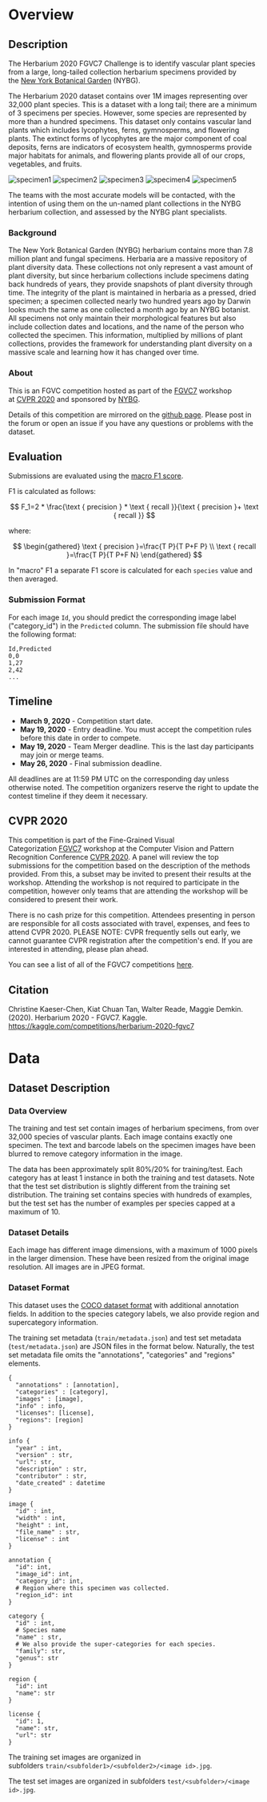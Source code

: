 # Overview

## Description

The Herbarium 2020 FGVC7 Challenge is to identify vascular plant species from a large, long-tailed collection herbarium specimens provided by the [New York Botanical Garden](https://www.nybg.org/plant-research-and-conservation/) (NYBG).

The Herbarium 2020 dataset contains over 1M images representing over 32,000 plant species. This is a dataset with a long tail; there are a minimum of 3 specimens per species. However, some species are represented by more than a hundred specimens. This dataset only contains vascular land plants which includes lycophytes, ferns, gymnosperms, and flowering plants. The extinct forms of lycophytes are the major component of coal deposits, ferns are indicators of ecosystem health, gymnosperms provide major habitats for animals, and flowering plants provide all of our crops, vegetables, and fruits.

![specimen1](https://raw.githubusercontent.com/visipedia/herbarium_comp/master/2020/assets/specimen1.jpg)
![specimen2](!https://raw.githubusercontent.com/visipedia/herbarium_comp/master/2020/assets/specimen2.jpg)
![specimen3](https://raw.githubusercontent.com/visipedia/herbarium_comp/master/2020/assets/specimen3.jpg)
![specimen4](https://raw.githubusercontent.com/visipedia/herbarium_comp/master/2020/assets/specimen4.jpg)
![specimen5](https://raw.githubusercontent.com/visipedia/herbarium_comp/master/2020/assets/specimen5.jpg)

The teams with the most accurate models will be contacted, with the intention of using them on the un-named plant collections in the NYBG herbarium collection, and assessed by the NYBG plant specialists.

### Background

The New York Botanical Garden (NYBG) herbarium contains more than 7.8 million plant and fungal specimens. Herbaria are a massive repository of plant diversity data. These collections not only represent a vast amount of plant diversity, but since herbarium collections include specimens dating back hundreds of years, they provide snapshots of plant diversity through time. The integrity of the plant is maintained in herbaria as a pressed, dried specimen; a specimen collected nearly two hundred years ago by Darwin looks much the same as one collected a month ago by an NYBG botanist. All specimens not only maintain their morphological features but also include collection dates and locations, and the name of the person who collected the specimen. This information, multiplied by millions of plant collections, provides the framework for understanding plant diversity on a massive scale and learning how it has changed over time.

### About

This is an FGVC competition hosted as part of the [FGVC7](https://sites.google.com/corp/view/fgvc7/home) workshop at [CVPR 2020](http://cvpr2020.thecvf.com/) and sponsored by [NYBG](https://www.nybg.org/plant-research-and-conservation/).

Details of this competition are mirrored on the [github page](https://github.com/visipedia/herbarium_comp). Please post in the forum or open an issue if you have any questions or problems with the dataset.

## Evaluation

Submissions are evaluated using the [macro F1 score](https://scikit-learn.org/stable/modules/generated/sklearn.metrics.f1_score.html).

F1 is calculated as follows:

$$
F_1=2 * \frac{\text { precision } * \text { recall }}{\text { precision }+ \text { recall }}
$$

where:

$$
\begin{gathered}
\text { precision }=\frac{T P}{T P+F P} \\
\text { recall }=\frac{T P}{T P+F N}
\end{gathered}
$$

In "macro" F1 a separate F1 score is calculated for each `species` value and then averaged.

### Submission Format

For each image `Id`, you should predict the corresponding image label ("category_id") in the `Predicted` column. The submission file should have the following format:

```
Id,Predicted
0,0
1,27
2,42
...
```

## Timeline

- **March 9, 2020** - Competition start date.
- **May 19, 2020** - Entry deadline. You must accept the competition rules before this date in order to compete.
- **May 19, 2020** - Team Merger deadline. This is the last day participants may join or merge teams.
- **May 26, 2020** - Final submission deadline.

All deadlines are at 11:59 PM UTC on the corresponding day unless otherwise noted. The competition organizers reserve the right to update the contest timeline if they deem it necessary.

## CVPR 2020

This competition is part of the Fine-Grained Visual Categorization [FGVC7](https://sites.google.com/view/fgvc7/home) workshop at the Computer Vision and Pattern Recognition Conference [CVPR 2020](http://cvpr2020.thecvf.com/). A panel will review the top submissions for the competition based on the description of the methods provided. From this, a subset may be invited to present their results at the workshop. Attending the workshop is not required to participate in the competition, however only teams that are attending the workshop will be considered to present their work.

There is no cash prize for this competition. Attendees presenting in person are responsible for all costs associated with travel, expenses, and fees to attend CVPR 2020. PLEASE NOTE: CVPR frequently sells out early, we cannot guarantee CVPR registration after the competition's end. If you are interested in attending, please plan ahead.

You can see a list of all of the FGVC7 competitions [here](https://sites.google.com/corp/view/fgvc7/competitions).

## Citation

Christine Kaeser-Chen, Kiat Chuan Tan, Walter Reade, Maggie Demkin. (2020). Herbarium 2020 - FGVC7. Kaggle. https://kaggle.com/competitions/herbarium-2020-fgvc7

# Data

## Dataset Description

### Data Overview

The training and test set contain images of herbarium specimens, from over 32,000 species of vascular plants. Each image contains exactly one specimen. The text and barcode labels on the specimen images have been blurred to remove category information in the image.

The data has been approximately split 80%/20% for training/test. Each category has at least 1 instance in both the training and test datasets. Note that the test set distribution is slightly different from the training set distribution. The training set contains species with hundreds of examples, but the test set has the number of examples per species capped at a maximum of 10.

### Dataset Details

Each image has different image dimensions, with a maximum of 1000 pixels in the larger dimension. These have been resized from the original image resolution. All images are in JPEG format.

### Dataset Format

This dataset uses the [COCO dataset format](http://cocodataset.org/#format-data) with additional annotation fields. In addition to the species category labels, we also provide region and supercategory information.

The training set metadata (`train/metadata.json`) and test set metadata (`test/metadata.json`) are JSON files in the format below. Naturally, the test set metadata file omits the "annotations", "categories" and "regions" elements.

```
{
  "annotations" : [annotation],
  "categories" : [category],
  "images" : [image],
  "info" : info,
  "licenses": [license],
  "regions": [region]
}

info {
  "year" : int,
  "version" : str,
  "url": str,
  "description" : str,
  "contributor" : str,
  "date_created" : datetime
}

image {
  "id" : int,
  "width" : int,
  "height" : int,
  "file_name" : str,
  "license" : int
}

annotation {
  "id": int,
  "image_id": int,
  "category_id": int,
  # Region where this specimen was collected.
  "region_id": int
}

category {
  "id" : int,
  # Species name
  "name" : str,
  # We also provide the super-categories for each species.
  "family": str,
  "genus": str
}

region {
  "id": int
  "name": str
}

license {
  "id": 1,
  "name": str,
  "url": str
}
```

The training set images are organized in subfolders `train/<subfolder1>/<subfolder2>/<image id>.jpg`.

The test set images are organized in subfolders `test/<subfolder>/<image id>.jpg`.